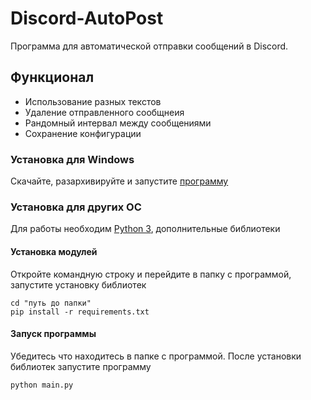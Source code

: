 # Discord-AutoPost
Программа для автоматической отправки сообщений в Discord.

## Функционал
  - Использование разных текстов
  - Удаление отправленного сообщнеия
  - Рандомный интервал между сообщениями
  - Сохранение конфигурации
  
### Установка для Windows
 Скачайте, разархивируйте и запустите [программу](https://github.com/matswuuu/Discord-AutoPost/releases/download/v0.0.2/main.zip)
  
### Установка для других ОС
  Для работы необходим [Python 3](https://www.python.org/downloads/), дополнительные библиотеки
  
#### Установка модулей
   Откройте командную строку и перейдите в папку с программой, запустите установку библиотек

    cd "путь до папки"
    pip install -r requirements.txt
    
#### Запуск программы
   Убедитесь что находитесь в папке с программой. После установки библиотек запустите программу
     
    python main.py
